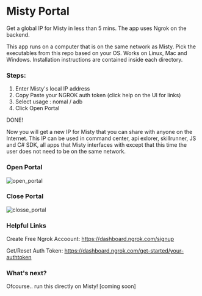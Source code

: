 # Misty Portal

Get a global IP for Misty in less than 5 mins. The app uses Ngrok on the backend.

This app runs on a computer that is on the same network as Misty. Pick the executables from this repo based on your OS. Works on Linux, Mac and Windows. Installation instructions are contained inside each directory.

### Steps:
1. Enter Misty's local IP address
2. Copy Paste your NGROK auth token (click help on the UI for links)
3. Select usage : nomal / adb
4. Click Open Portal

DONE!

Now you will get a new IP for Misty that you can share with anyone on the Internet. 
This IP can be used in command center, api exlorer, skillrunner, JS and C# SDK, all apps that Misty interfaces with except that this time the user does not need to be on the same network.

### Open Portal
![open_portal](https://i.imgur.com/wQFMUeC.png)

### Close Portal
![closse_portal](https://i.imgur.com/ZJsDctk.png)

### Helpful Links

Create Free Ngrok Accoount: https://dashboard.ngrok.com/signup

Get/Reset Auth Token: https://dashboard.ngrok.com/get-started/your-authtoken

### What's next?

Ofcourse.. run this directly on Misty! [coming soon]
